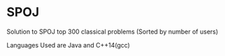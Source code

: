 # SPOJ
Solution to SPOJ top 300 classical problems (Sorted by number of users)


Languages Used are Java and C++14(gcc)
